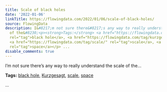 ```yaml
---
title: Scale of black holes
date: '2022-01-06'
linkTitle: https://flowingdata.com/2022/01/06/scale-of-black-holes/
source: FlowingData
description: I&#8217;m not sure there&#8217;s any way to really understand the scale
  of the&#8230;<p><strong>Tags:</strong> <a href="https://flowingdata.com/tag/black-hole/"
  rel="tag">black hole</a>, <a href="https://flowingdata.com/tag/kurzgesagt/" rel="tag">Kurzgesagt</a>,
  <a href="https://flowingdata.com/tag/scale/" rel="tag">scale</a>, <a href="https://flowingdata.com/tag/space/"
  rel="tag">space</a></p> ...
disable_comments: true
---
```

I&#8217;m not sure there&#8217;s any way to really understand the scale of the&#8230;<p><strong>Tags:</strong> <a href="https://flowingdata.com/tag/black-hole/" rel="tag">black hole</a>, <a href="https://flowingdata.com/tag/kurzgesagt/" rel="tag">Kurzgesagt</a>, <a href="https://flowingdata.com/tag/scale/" rel="tag">scale</a>, <a href="https://flowingdata.com/tag/space/" rel="tag">space</a></p> ...